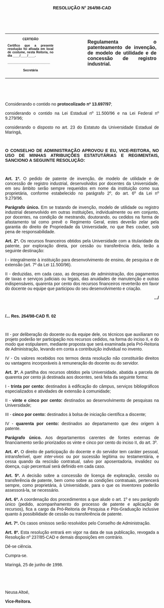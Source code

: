 <BODY>

<B><FONT FACE="Arial"><P ALIGN="CENTER"></P>
<P ALIGN="CENTER">RESOLU&Ccedil;&Atilde;O  N° 264/98-CAD</P>
<P ALIGN="JUSTIFY"></P>
<P ALIGN="JUSTIFY">&nbsp;</P>
</B><P ALIGN="JUSTIFY">&nbsp;</P></FONT>
<TABLE CELLSPACING=0 BORDER=0 CELLPADDING=7 WIDTH=596>
<TR><TD WIDTH="33%" VALIGN="TOP">
<B><FONT FACE="Arial" SIZE=1><P ALIGN="CENTER">CERTID&Atilde;O</P>
<P ALIGN="JUSTIFY">   Certifico que a presente resolu&ccedil;&atilde;o foi afixada em local de costume, nesta Reitoria, no dia ____/____/____.</P>
<P ALIGN="JUSTIFY"></P>
<P ALIGN="JUSTIFY">_________________________</P>
<P ALIGN="CENTER">Secret&aacute;ria</B></FONT></TD>
<TD WIDTH="19%" VALIGN="TOP">&nbsp;</TD>
<TD WIDTH="48%" VALIGN="TOP">
<B><FONT FACE="Arial"><P ALIGN="JUSTIFY">Regulamenta o patenteamento de inven&ccedil;&atilde;o, de modelo de utilidade e de concess&atilde;o de registro industrial.</B></FONT></TD>
</TR>
</TABLE>

<B><FONT FACE="Arial"><P ALIGN="JUSTIFY"></P>
<P ALIGN="JUSTIFY">&nbsp;</P>
</B><P ALIGN="JUSTIFY">&nbsp;</P>
<P ALIGN="JUSTIFY">&#9;Considerando o contido no <B>protocolizado nº 13.697/97</B>;</P>
<P ALIGN="JUSTIFY">&#9;considerando o contido na Lei Estadual nº 11.500/96 e na Lei Federal nº 9.279/96;</P>
<B><P ALIGN="JUSTIFY">&#9;</B>considerando o disposto no art. 23 do Estatuto da Universidade Estadual de Maring&aacute;,</P>
<B><P ALIGN="JUSTIFY"></P>
</B><P ALIGN="JUSTIFY">&nbsp;</P>
<B><P ALIGN="JUSTIFY">O CONSELHO DE ADMINISTRA&Ccedil;&Atilde;O APROVOU E EU, VICE-REITORA, NO USO DE MINHAS ATRIBUI&Ccedil;&Otilde;ES ESTATUT&Aacute;RIAS E REGIMENTAIS, SANCIONO A SEGUINTE RESOLU&Ccedil;&Atilde;O:</P>
<P ALIGN="JUSTIFY"></P>
<P ALIGN="JUSTIFY">&nbsp;</P>
<P ALIGN="JUSTIFY">&#9;Art. 1º.</B> O pedido de patente de inven&ccedil;&atilde;o, de modelo de utilidade e de concess&atilde;o de registro industrial, desenvolvidos por docentes da Universidade, em seu &acirc;mbito ser&atilde;o sempre requeridos em nome da institui&ccedil;&atilde;o como sua propriet&aacute;ria, conforme estabelecido no par&aacute;grafo 2º, do art. 6º da Lei nº 9.279/96.</P>
<P ALIGN="JUSTIFY">&#9;<B>Par&aacute;grafo &uacute;nico.</B> Em se tratando de inven&ccedil;&atilde;o, modelo de utilidade ou registro industrial desenvolvido em outras institui&ccedil;&otilde;es, individualmente ou em conjunto, por docentes, na condi&ccedil;&atilde;o de mestrando, doutorando, ou cedidos na forma de afastamento tal como prev&ecirc; o Regimento Geral, estes dever&atilde;o zelar pela garantia do direito de Propriedade da Universidade, no que lhes couber, sob pena de responsabilidade.</P>
<P ALIGN="JUSTIFY">&#9;<B>Art. 2º.</B> Os recursos financeiros obtidos pela Universidade com a titularidade da patente, por explora&ccedil;&atilde;o direta, por cess&atilde;o ou transfer&ecirc;ncia dela, ter&atilde;o a seguinte destina&ccedil;&atilde;o:</P>
<P ALIGN="JUSTIFY">&#9;I - integralmente &agrave; institui&ccedil;&atilde;o para desenvolvimento de ensino, de pesquisa e de extens&atilde;o (art. 7º da Lei 11.500/96).</P>
<P ALIGN="JUSTIFY">&#9;II - deduzidas, em cada caso, as despesas de administra&ccedil;&atilde;o, dos pagamentos de taxas e servi&ccedil;os judiciais ou legais, das anuidades de manuten&ccedil;&atilde;o e outras indispens&aacute;veis, quarenta por cento dos recursos financeiros reverter&atilde;o em favor do docente ou equipe que participou do seu desenvolvimento e cria&ccedil;&atilde;o.</P>
<P ALIGN="JUSTIFY"></P>
<B><P ALIGN="RIGHT">.../</P>
</B><P ALIGN="JUSTIFY"></P>
<P ALIGN="JUSTIFY">&nbsp;</P>
<B><P ALIGN="JUSTIFY">/... Res. 264/98-CAD                                                                                        fl. 02</P>
</B><P ALIGN="JUSTIFY"></P>
<P ALIGN="JUSTIFY">&nbsp;</P>
<P ALIGN="JUSTIFY">&#9;III - por delibera&ccedil;&atilde;o do docente ou da equipe dele, os t&eacute;cnicos que auxiliaram no projeto poder&atilde;o ter participa&ccedil;&atilde;o nos recursos cedidos, na forma do inciso II, e do modo que estipularem, mediante proposta que ser&aacute; examinada pela Pr&oacute;-Reitoria de Administra&ccedil;&atilde;o, levando em conta a contribui&ccedil;&atilde;o individual no invento.</P>
<P ALIGN="JUSTIFY">&#9;IV - Os valores recebidos nos termos desta resolu&ccedil;&atilde;o n&atilde;o constituir&atilde;o direitos ou vantagens incorpor&aacute;veis &agrave; remunera&ccedil;&atilde;o do docente ou do servidor.</P>
<P ALIGN="JUSTIFY">&#9;<B>Art. 3º.</B> A partilha dos recursos obtidos pela Universidade, abatida a parcela de quarenta por cento j&aacute; destinada aos docentes, ser&aacute; feita da seguinte forma:</P>
<P ALIGN="JUSTIFY">&#9;I - <B>trinta por cento:</B> destinados &agrave; edifica&ccedil;&atilde;o do c&acirc;mpus, servi&ccedil;os bibliogr&aacute;ficos especializados e atividades de extens&atilde;o &agrave; comunidade;</P>
<P ALIGN="JUSTIFY">&#9;II - <B>vinte e cinco por cento:</B> destinados ao desenvolvimento de pesquisas na Universidade;</P>
<P ALIGN="JUSTIFY">&#9;III - <B>cinco por cento:</B> destinados &agrave; bolsa de inicia&ccedil;&atilde;o cient&iacute;fica a discente;</P>
<P ALIGN="JUSTIFY">&#9;IV - <B>quarenta por cento:</B> destinados ao departamento que deu origem &agrave; patente.</P>
<P ALIGN="JUSTIFY">&#9;<B>Par&aacute;grafo &uacute;nico.</B> Aos departamentos carentes de fontes externas de financiamento ser&atilde;o priorizados os vinte e cinco por cento do inciso II, do art. 3º.</P>
<P ALIGN="JUSTIFY">&#9;<B>Art. 4º.</B> O direito de participa&ccedil;&atilde;o do docente e do servidor tem car&aacute;ter pessoal, intransfer&iacute;vel, quer <I>inter-vivos</I> ou por sucess&atilde;o leg&iacute;tima ou testament&aacute;ria, e cessa quando da rescis&atilde;o contratual, salvo por aposentadoria, invalidez ou doen&ccedil;a, cujo percentual ser&aacute; definido em cada caso.</P>
<P ALIGN="JUSTIFY">&#9;<B>Art. 5º.</B> A decis&atilde;o sobre a concess&atilde;o de licen&ccedil;a de explora&ccedil;&atilde;o, cess&atilde;o ou transfer&ecirc;ncia de patente, bem como sobre as condi&ccedil;&otilde;es contratuais, pertencer&aacute; sempre, como propriet&aacute;ria, &agrave; Universidade, para o que os inventores poder&atilde;o assessor&aacute;-la, se necess&aacute;rio.</P>
<P ALIGN="JUSTIFY">&#9;<B>Art. 6º.</B> A coordena&ccedil;&atilde;o dos procedimentos a que alude o art. 1º e seu par&aacute;grafo &uacute;nico (pedido, acompanhamento do processo de patente e aplica&ccedil;&atilde;o de recursos), fica a cargo da Pr&oacute;-Reitoria de Pesquisa e P&oacute;s-Gradua&ccedil;&atilde;o inclusive quanto &agrave; possibilidade de cess&atilde;o ou transfer&ecirc;ncia de patente.</P>
<P ALIGN="JUSTIFY">&#9;<B>Art. 7º.</B> Os casos omissos ser&atilde;o resolvidos pelo Conselho de Administra&ccedil;&atilde;o.</P>
<P ALIGN="JUSTIFY">&#9;<B>Art. 8º.</B> Esta resolu&ccedil;&atilde;o entrar&aacute; em vigor na data de sua publica&ccedil;&atilde;o, revogada a Resolu&ccedil;&atilde;o nº 237/85-CAD e demais disposi&ccedil;&otilde;es em contr&aacute;rio.</P>
<P ALIGN="JUSTIFY">&#9;D&ecirc;-se ci&ecirc;ncia.</P>
<P ALIGN="JUSTIFY">&#9;Cumpra-se.</P>
<P ALIGN="JUSTIFY">&#9;&#9;&#9;&#9;&#9;&#9;Maring&aacute;, 25 de junho de 1998.</P>
<P ALIGN="JUSTIFY"></P>
<P ALIGN="JUSTIFY">&nbsp;</P>
<P ALIGN="JUSTIFY">&nbsp;</P>
<P ALIGN="JUSTIFY">&#9;&#9;&#9;&#9;&#9;&#9;Neusa Alto&eacute;,</P>
<P ALIGN="JUSTIFY">&#9;&#9;&#9;&#9;&#9;&#9;<B>Vice-Reitora.</P></B></FONT></BODY>
